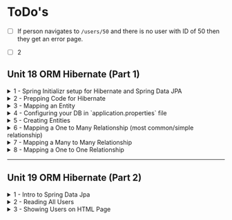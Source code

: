 # ToDo's 
 - [ ] If person navigates to `/users/50` and there is no user with ID of 50 then they get an error page.

 - [ ] 2




## Unit 18 ORM Hibernate (Part 1)

<details>

<summary>1 - Spring Initializr setup for Hibernate and Spring Data JPA</summary>

- **Language:** Java
- **Project:** Maven
- **Spring Boot:** 3.3.0
- **Project Metadata:**
    - **Group:** com.coderscampus
    - **Artifact:** Unit_18_Hibernate_2
    - **Name:** Unit_18_Hibernate
    - **Description:** Demo project for Spring Boot and Hibernate
    - **Package name:** com.coderscampus.Unit_18_Hibernate_2
- **Packaging:** Jar
- **Java:** 17
- **Dependencies:**
    - Spring Web
    - Spring Data JPA
    - Thymeleaf
    - MySQL Driver
    - Spring Boot DevTools
</details>

<details>

<summary>2 - Prepping Code for Hibernate</summary>

- `domain` package name means the contents/objects in here refer to database tables
- First we created a `User` class in the `domain` package and that implies we have a `User` database table

At the end of the day we perform CRUD opperations
- Create data
- Read data
- Update data
- Delete data

Our jobs are in data creation and management

</details>


<details>

<summary>3 - Mapping an Entity</summary>

1. Need to put `@Entity` above the `public class ClassName`, normally found within `domain` package. This tells Hibernate that their is a database table assosciate with this Object. Hibernate is the ORM (Object Relational Mapping) tool that maps Java classes to database tables and visa versa.
- `@Entity` annotation means this entire Class is an Entity.
- Entity means an Object that represents a database table
- Hibernate abides by the JPA (Java Persistence API)
- JPA is a contract that says, if you implement X,Y,Z you need to abide by these rules.
  - JPA is a specification (a set of interfaces and rules) defined by Java EE (now Jakarta EE) for object-relational mapping (ORM) and persistence management in Java applications
2. Because `user` is a keyword in SQL we need to use `@Table(name="users")` and attach that annotation beneath `@Entity`. This overrides the database table it would have been, aka `user`, and change it so their are no conflicts with SQL.
3. Assign a primary key. In Java you do that be creating an instance variable, `private Long userId;`, make your Getters and Setters, and above the Getter you'll attach the `@Id` annotation.
4. Because we want the primary key auto-incremented, we'll add `@GeneratedValue(strategy = GenerationType.IDENTITY)` beneath the primary key, `@Id`, above the instance variable for `userId`.

<!-- Hashnode has all the above content -->

What we're doing here is putting in Java code annotations that help Hibernate put together a `create table` SQL script.

</details>


<details>

<summary>4 - Configuring your DB in `application.properties` file</summary>

1. In `application.properties` file I added
```text
spring.datasource.driverClassName = com.mysql.cj.jdbc.Driver
spring.datasource.url = jdbc:mysql://localhost:3306/hibernate_example_2
spring.datasource.username = ${MYSQL_USERNAME}
spring.datasource.password = ${MYSQL_PASSWORD}
# --- none, create, create-drop, or update ---
spring.jpa.hibernate.ddl-auto = create
spring.jpa.show-sql = true
spring.thymeleaf.prefix=file:src/main/resources/templates/
spring.devtools.livereload.enabled=true
# --- UNCOMMENT LINE BELOW FOR DEBUGGING ASSISTANCE ---
logging.level.org.springframework.web=DEBUG
```

2. Create a `.evn` file in the root folder of project and attach
```text
MYSQL_USERNAME=your_username_here
MYSQL_PASSWORD=your_password_here

```

3. Add the dotenv dependency to pom.xml file.
```Java
  <dependency>
			<groupId>io.github.cdimascio</groupId>
			<artifactId>java-dotenv</artifactId>
			<version>5.2.2</version>
	</dependency>
```

4. Right click on root project folder > Maven > Reload Project
5. Add the following content to the `main` method of project or to your `Unit18HibernateApplication.java` file.

```Java
package com.coderscampus.Unit_18_Hibernate_2;

import io.github.cdimascio.dotenv.Dotenv;
import org.springframework.boot.SpringApplication;
import org.springframework.boot.autoconfigure.SpringBootApplication;

@SpringBootApplication
public class Unit18HibernateApplication {

	public static void main(String[] args) {
		
//	---	Content added ---
		Dotenv dotenv = Dotenv.load();
		System.setProperty("MYSQL_USERNAME", dotenv.get("MYSQL_USERNAME"));
		System.setProperty("MYSQL_PASSWORD", dotenv.get("MYSQL_PASSWORD"));
//	---	End of content added ---
		SpringApplication.run(Unit18HibernateApplication.class, args);
	}
}
```

6. Add these lines to `.gitignore` file
```text
### Configuration files ###
.env
```

7. Run application

</details>


<details>

<summary>5 - Creating Entities</summary>

1. Work on connecting a One to Many relationship with the Account class and Transaction class.
- First we work on One to Many relationship
- Second we work on Many to Many relationship
- Third we work on One to One relationship

</details>


<details>

<summary>6 - Mapping a One to Many Relationship (most common/simple relationship)</summary>

1. First we work on One to Many relationship
- One Account can have Many Transactions. Any Transaction we grab should point back to only one Account.
2. Within the Account class (the "One" relationship) we will add an instance variable to hold the list of Transactions, it will hold
```Java
private List<Transaction> transactions = new ArrayList<>();
```
- We need to tell hibernate what the relationship is between the Account and the Transaction. Once we attach the instance variable now we need tell hibernate what that field is. Above the instance variable we'll write
```Java
@OneToMany
```

3. Now within the Transaction class (the "Many" relationship) we will add an instance variable to hold the Account object.
```Java
private Account account;
```
- We need to tell hibernate what the relationship is between the Transaction and the Account. Once we attach the instance variable now we need tell hibernate what that field is. Above the instance variable we'll write
```Java
@ManyToOne
``` 

4. Now that we have those relationships assinged using annotations we'll go back to the Account class and within the `@OneToMany` annotation we'll add `(mappedBy = "account")`, assinging the "one" part of the relationship to `account`, which is the instance variable name within the Transaction class. The annotation will look like this.
```Java
@OneToMany(mappedBy = "account")
```

5. Next we will head over to the Transaction class and above the instance variable `private Account account;` we will assign the `@ManyToOne` annotation. And something odd we ran into as we were running the application, the console spit out `account_account_id` as the column name for `account_id`. That is wrong, so we will add the `@JoinColumn(name="account_id")` above the `private Account account;` instance variable. When we're all said and done it will look like this. Pretty sure the console spit out `account_account_id` because the first "account" is for the class name and then appended to it is the `private Long accountId;` as "account_id".
```Java
@ManyToOne
    @JoinColumn(name="account_id")
    private Account account;
```  

</details>


<details>

<summary>7 - Mapping a Many to Many Relationship</summary>

1. In this Banking Account we can have a Many To Many relationship between User and Account
- One way of saying it
  - There could be multiple users on an account (Spouse/Partner)
  - And there could be multiple acccounts associated with those multiple users
- Another way of saying it
  - One, or more, users can be associate with multiple bank accounts
  - Any bank account could map back to multiple users
    - With that said this is a Many To Many relationship

- We are also looking at the Parent-Child relationship.
  - Parent or owning side is the User of the account and the account is the child
    - You can't have an account without a user.

2. To assing the Many To Many Relationship we'll start in User class and add the instance variable below.
```Java
private List<Account> accounts = new ArrayList<>();
```
- Above that we'll attach the `@ManyToMany` annotation
- And below that annotation we'll assign the the `JoinTable` name that connects these two tables. That annotaion is below.
  - The `JoinTable` is a combination of the `Parent table name and the Child table name`. In this case the Parent table is called User and the Child table is called Account. So we'll combine those two names, make sure they are lowercase and put an underscore between the two so it's successfully read by MySQL.
```Java
@JoinTable(name="user_account")
```
- Now attached/below the `@JoinTable` we'll add the columns that we are joining.
  - First we start with the column name within the table we are in and then what column name of the Account table do we want to connect to.
    - We want the User's JoinColumn to be `userId` (`user_id` in MySQL) and we want the `inverseJoinColumn` or aka the column name of the Account table we are joining this to, will be `accountId` (`account_id` in MySQL). See example below.
```Java
    @JoinTable(name="user_account", // Table name
        joinColumns = @JoinColumn(name="user_id"), // Parent class column name
        inverseJoinColumns = @JoinColumn(name="account_id")) // Child class column name
```
- Something to remeber, you will only map this out on the Parent class of the relationship. Over on the Child class, aka the Account class we will create a new instance variable to hold the users in the Account class, and above that instance variable we will assign the Many To Many annotation and assign the name to be `accounts`. It will look like this...
```Java
@ManyToMany(mappedBy = "accounts") 
    private List<User> users = new ArrayList<>();
```
- "accounts" is the instance variable name from the User class that is a List. Need to ensure we grab the correct instance variable name so it's being correctly mapped back to the correct location.
</details>


<details>

<summary>8 - Mapping a One to One Relationship</summary>

1. Start off by creating the Address POJO and add the `@Entity` annotation at the top of the class.
2. The One to One relationship is between the User and the Address
- There is one user for every address and one address for every user.
  - Technically, in the future this could be a One to Many relationship in the future because One person could have multiple addresses.
    - Yet this is a great opportunity to use a One to One relationship so we'll continue building it as such.
- In the Address class we'll add the instance variable for a user, `private User user;`
- And in the User class we'll add the instance variable for an address, `private Address address;`
  - Make sure to add Getters and Setters for each.

3. Add annotations
- In a One to One relationship there isn't technically a Parent Child relationship but assigning those names to the tables could help us figure out what annotaitons to put where.
- Add the `@OneToOne` annotation in the User class above address instance variable.
  - And add `(mappedBy = "user")` becauase we are mapping this to the instance variable, user, inside the Address class.
- Now it's time to add further annotations.
  - Make sure the `@Id` is above the userId instance variable in the Address class to assign that it's the Primary Key.
  - We'll also want to use the `userId` as the Foreign Key as well.
    - To do that we'll add the following above the user instance variable.

- Because the `userId` column is two things at once. It's the Primary Key and the Foreign Key so it's now considered an embeded key.
  - We are using the `mapsId` to solve this problem. Below the `mapsId` annotation we need to assign the column name we're attaching this data to and that would be the userId/user_id colum. If we didnt' add `@JoinColumn` and tell it the correct column name it would default to `user_user_id` and we don't want that.

```Java
@OneToOne
@MapsId
@JoinColumn(name = "user_id")
private User user;
```

</details>





---

## Unit 19 ORM Hibernate (Part 2)

<details>

<summary>1 - Intro to Spring Data Jpa</summary>

1. Instead of using JDBC (Java Database Connectivity) to manually create our SQL queries we will use Spring Data JPA because there is a lot of "out of the box" queries already made for use. We'll dive deeper into customizing our own later on.
2. Create the `repository` package at the main folder level within the `java` package. This is the same level that you'll already have the `domain` package.
3. Within `repository` create a UserController interface, not class. This interface will extend `JpaRepository` and it will extend 2 things.
- 1. It extends T which stands for Type of domain object it will be working with. In this case, the UserRepository extends the domain object of `User`.
- 2. And ID, stands for Type of Id. When you go to the User class what is the @Id of the User? The @Id is Long, and that'll be what you put in for ID.
  - See below for the visual example
    - Because this is an interface we use `extends`. If this was a class we would use `implements`, rather than `extends`.
```Java
package com.coderscampus.Unit_18_Hibernate_2.web;

import com.coderscampus.Unit_18_Hibernate_2.domain.User;
import org.springframework.data.jpa.repository.JpaRepository;

public interface UserController extends JpaRepository<User, Long> {
}
```

</details>








<details>

<summary>2 - Reading All Users</summary>

1. Before getting started make sure Thymeleaf is a dependecy within `application.properties` file.


2. High level overview of the packages.
- 1. Controllers intercept the request and send the flow of code to service.
- 2. The service does something
- 3. Service talks to repository

```Text
 controller -> service -> repository
```

- You should not jump the gun and go from controller directly to repository. That's known as a code smell. You want the only code in the controller to be controller specific code. Each of these packages have sepcific types of code written out to facilitate a very specific action.
- If a controller is talking with a repository that normally means that the controller is doing service oriented behavior. Make sure to seperate concerns into the correct package.

3. Create a `web` package at the same level as our other packages. Inside this web package add a `UserController` class.
- Inside the UserController we'll make a @GetMapping for `/users` and we'll call the method `getAllUsers`
- We'll inject a `ModelMap` to get the all the users onto the HTML template, not made yet.
- To get all the users we add a List to store them in and use `model.put` to put all the users onto this path, then `return "users"`, the HTML template to view all the users that we haven't created yet. Should look like this.

```Java
package com.coderscampus.Unit_18_Hibernate_2.web;

import com.coderscampus.Unit_18_Hibernate_2.domain.User;
import com.coderscampus.Unit_18_Hibernate_2.service.UserService;
import org.springframework.stereotype.Controller;
import org.springframework.ui.ModelMap;
import org.springframework.web.bind.annotation.GetMapping;

import java.util.List;

@Controller
public class UserController  {

    private final UserService userService;

    public UserController(UserService userService) {
        this.userService = userService;
    }

    @GetMapping("/users")
    public String getAllUsers(ModelMap model) {
       List<User> users = userService.findALl();
        model.put("users", users);
        return "users";
    }
}
```

4. Within `resources/templates/` make a `users.html` template.
- Attach Thymeleaf attribute with the `html` tag.
  - Update Title to be Users
  - Create an H1 tag saying Users
  - Perform a Thymeleaf for each loop on users and get the users userId, name, and username.
    - It should look like this.

```HTML
<!DOCTYPE html>
<html xmlns:th="http://thymeleaf.org" lang="en">
<head>
    <meta charset="UTF-8">
    <title>Users</title>
</head>
<body>
<h1>Users</h1>
<div th:each="user : ${users}">
    <span th:text="${user.userId}"></span>
    <span th:text="${user.name}"></span>
    <span th:text="${user.username}"></span>
</div>

</body>
</html>
```

</details>

<details>

<summary>3 - Showing Users on HTML Page</summary>

1. As of right now we have no users, so jump into MySQL Workbench or DataGrip and add the following SQL to insert a group of users.
```SQL
INSERT INTO users (name, password, username)
VALUES ("Trevor Page", "mmmmmHoney!", "trevor@cratycodr.com"),
       ("John Doe", "dontEnjoyHoney", "johndoe@doe.com"),
       ("Amy Spears", "2000sAllTheWay", "amyspears@gmail.com");
```

When we run the app we can navigate to `localhost:8080` and now see all our users.

2. Now we want to be able to find 1 user. Go to `UserService.java` and you'll code the following...
```Java
 public User findOneUserById(Long userId) {
        Optional<User> userOpt = userRepo.findById(userId);
        return userOpt.orElse(new User());
    }
```
- Reason for the optional is becase there is no garantee the userId that's put in the URL will be there and the `orElse` is added to allow us to not crash the web app if the user isn't actually there. It'll return us a blank user.
3. Navigate to `UserController.java` and create the mapping and method to grab this data.
```Java
    @GetMapping("/users/{userId}")
    public String getOneUser(@PathVariable Long userId, ModelMap model) {
        User user = userService.findOneUserById(userId);
        model.put("users", Arrays.asList(user));
        return "users";
    }
```
- Ensure that the GetMapping {userId} is the same as the PathVariable Long userId. That is what is being passed into the path and what's being used in this method.

4. One addition I made was to navigate over to `templates/users.html` and attach the navigational link to use userId using Thymeleaf, so that each users Id is clickable, rather than writing each user out in the URL each time we want to view one of them. Update the <a> tag like it is below.

```HTML
<a th:href="@{/users/{id}(id=${user.userId})}" th:text="${user.userId}"></a>
```

</details>